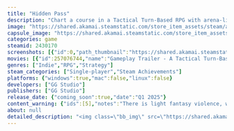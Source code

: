 ```yaml
---
title: "Hidden Pass"
description: "Chart a course in a Tactical Turn-Based RPG with arena-like combat. Become a Wanderer - explorer, warrior, leader and tactician all in one. Build a team of skyfaring heroes, wield techno-magical devices and construct automatons as you explore sky-islands rich in secrets and Elyrium crystals."
image: "https://shared.akamai.steamstatic.com/store_item_assets/steam/apps/2430170/header.jpg?t=1732701472"
capsule_image: "https://shared.akamai.steamstatic.com/store_item_assets/steam/apps/2430170/74438d8f09f073da2a90340d22945a8519a85164/capsule_231x87.jpg?t=1732701472"
categories: game
steamid: 2430170
screenshots: [{"id":0,"path_thumbnail":"https://shared.akamai.steamstatic.com/store_item_assets/steam/apps/2430170/ss_cc47bb88c1c31f20678d4c52a919cbc2134ca467.600x338.jpg?t=1732701472","path_full":"https://shared.akamai.steamstatic.com/store_item_assets/steam/apps/2430170/ss_cc47bb88c1c31f20678d4c52a919cbc2134ca467.1920x1080.jpg?t=1732701472"},{"id":1,"path_thumbnail":"https://shared.akamai.steamstatic.com/store_item_assets/steam/apps/2430170/ss_6ab801eee906fb04f999548e9b5149b297bec1d2.600x338.jpg?t=1732701472","path_full":"https://shared.akamai.steamstatic.com/store_item_assets/steam/apps/2430170/ss_6ab801eee906fb04f999548e9b5149b297bec1d2.1920x1080.jpg?t=1732701472"},{"id":2,"path_thumbnail":"https://shared.akamai.steamstatic.com/store_item_assets/steam/apps/2430170/ss_dae0eaf9a88cd35f8701a1e3f3e1ea263716a20c.600x338.jpg?t=1732701472","path_full":"https://shared.akamai.steamstatic.com/store_item_assets/steam/apps/2430170/ss_dae0eaf9a88cd35f8701a1e3f3e1ea263716a20c.1920x1080.jpg?t=1732701472"},{"id":3,"path_thumbnail":"https://shared.akamai.steamstatic.com/store_item_assets/steam/apps/2430170/ss_88fd11ccbbba2ed0e7031a70e026b4f26d2eb5b7.600x338.jpg?t=1732701472","path_full":"https://shared.akamai.steamstatic.com/store_item_assets/steam/apps/2430170/ss_88fd11ccbbba2ed0e7031a70e026b4f26d2eb5b7.1920x1080.jpg?t=1732701472"},{"id":4,"path_thumbnail":"https://shared.akamai.steamstatic.com/store_item_assets/steam/apps/2430170/ss_5573fc4677d5c199d2bcde77d30fe6ee769e52f3.600x338.jpg?t=1732701472","path_full":"https://shared.akamai.steamstatic.com/store_item_assets/steam/apps/2430170/ss_5573fc4677d5c199d2bcde77d30fe6ee769e52f3.1920x1080.jpg?t=1732701472"},{"id":5,"path_thumbnail":"https://shared.akamai.steamstatic.com/store_item_assets/steam/apps/2430170/ss_bbee88f4094aaeb87f9b120f5a590127dd01a514.600x338.jpg?t=1732701472","path_full":"https://shared.akamai.steamstatic.com/store_item_assets/steam/apps/2430170/ss_bbee88f4094aaeb87f9b120f5a590127dd01a514.1920x1080.jpg?t=1732701472"},{"id":6,"path_thumbnail":"https://shared.akamai.steamstatic.com/store_item_assets/steam/apps/2430170/ss_8bdee25c624248af7db2cd4414313753560b9120.600x338.jpg?t=1732701472","path_full":"https://shared.akamai.steamstatic.com/store_item_assets/steam/apps/2430170/ss_8bdee25c624248af7db2cd4414313753560b9120.1920x1080.jpg?t=1732701472"},{"id":7,"path_thumbnail":"https://shared.akamai.steamstatic.com/store_item_assets/steam/apps/2430170/ss_f0c4d708c3038836a391ef278a6cf7a30f5622a1.600x338.jpg?t=1732701472","path_full":"https://shared.akamai.steamstatic.com/store_item_assets/steam/apps/2430170/ss_f0c4d708c3038836a391ef278a6cf7a30f5622a1.1920x1080.jpg?t=1732701472"},{"id":8,"path_thumbnail":"https://shared.akamai.steamstatic.com/store_item_assets/steam/apps/2430170/ss_76e18b80bb9613475f27d44f78a6f3312d757359.600x338.jpg?t=1732701472","path_full":"https://shared.akamai.steamstatic.com/store_item_assets/steam/apps/2430170/ss_76e18b80bb9613475f27d44f78a6f3312d757359.1920x1080.jpg?t=1732701472"}]
movies: [{"id":257076744,"name":"Gameplay Trailer - A Tactical Turn-Based RPG, Hidden Pass","thumbnail":"https://shared.akamai.steamstatic.com/store_item_assets/steam/apps/257076744/ef03b5a42de91a9dd401b672651c209b36b9292c/movie_600x337.jpg?t=1732701466","webm":{"480":"http://video.akamai.steamstatic.com/store_trailers/257076744/movie480_vp9.webm?t=1732701466","max":"http://video.akamai.steamstatic.com/store_trailers/257076744/movie_max_vp9.webm?t=1732701466"},"mp4":{"480":"http://video.akamai.steamstatic.com/store_trailers/257076744/movie480.mp4?t=1732701466","max":"http://video.akamai.steamstatic.com/store_trailers/257076744/movie_max.mp4?t=1732701466"},"highlight":true}]
genres: ["Indie","RPG","Strategy"]
steam_categories: ["Single-player","Steam Achievements"]
platforms: {"windows":true,"mac":false,"linux":false}
developers: ["GG Studio"]
publishers: ["GG Studio"]
release_date: {"coming_soon":true,"date":"Q1 2025"}
content_warning: {"ids":[5],"notes":"There is light fantasy violence, with units striking each other in turn-based combat, but with no blood or gore."}
about: null
detailed_description: "<img class=\"bb_img\" src=\"https://shared.akamai.steamstatic.com/store_item_assets/steam/apps/2430170/extras/Grur_s_Rage_Dark.gif?t=1732701472\" /><br>Master tactical turn-based battles on land and in the air as you out-manoeuvre a plethora of powerful foes.<br><br><img class=\"bb_img\" src=\"https://shared.akamai.steamstatic.com/store_item_assets/steam/apps/2430170/extras/Lightning_in_Savannah.gif?t=1732701472\" /><br><br>Your ultimate goal in Hidden Pass is to reach the centre of the Elyrium Belt by any means necessary. Prepare for your expedition at the Wanderer's Tower, your customizable stronghold, and set out on expeditions against warped magical monsters and rival, covetous factions.<br><br><img class=\"bb_img\" src=\"https://shared.akamai.steamstatic.com/store_item_assets/steam/apps/2430170/extras/key_features_steam_3.png?t=1732701472\" /><br><strong>Multi-layered Combat:</strong> Combat in Hidden Pass takes place across three map layers, each presenting their own tactical challenges, although flying units are free to move between them and outflank more limited fighters.<br><img class=\"bb_img\" src=\"https://shared.akamai.steamstatic.com/store_item_assets/steam/apps/2430170/extras/Dwarf+Fly_St.gif?t=1732701472\" /><br><br><strong>Elyrium Madness: </strong> Magic is your most powerful weapon, and potentially your undoing. Every ability used brings you closer to the brink, the power of Elyrium slowly driving your units mad. There's a potential method to this madness, though - the further you push to the edge, the more powerful your abilities become.<br><br><strong>Passing the Baton:</strong> Field your four best and brightest units in each battle, but plan for attrition. Casualties can be swiftly replaced mid-battle with reserve units from your Tower - don’t accept defeat!<br><img class=\"bb_img\" src=\"https://shared.akamai.steamstatic.com/store_item_assets/steam/apps/2430170/extras/Drop_Off.gif?t=1732701472\" /><br><br><strong>Automatons:</strong> Not all of your units are flesh and blood. Your home base’s Factory can manufacture powerful Elyrium-fueled automatons with unique abilities and strengths.<br><img class=\"bb_img\" src=\"https://shared.akamai.steamstatic.com/store_item_assets/steam/apps/2430170/extras/atmt.png?t=1732701472\" /><br><br><strong>Wanderer's Tower:</strong> Your powerful mobile fortress and home-away-from-home. A flying base where you produce fresh units, upgrade their gear and research new technologies. Your tower can also move between clusters of islands, giving it access to ever-shifting resource pools.<br><img class=\"bb_img\" src=\"https://shared.akamai.steamstatic.com/store_item_assets/steam/apps/2430170/extras/Tower_Steam.gif?t=1732701472\" /><br><br><strong>Elyrium Rush:</strong> There’s Elyrium in them thar hills! The economy will drive your expedition. Seek out and battle rivals to claim your share of Elyrium, but don’t neglect other useful materials such as Wood and Metal. Enhance your tower and construct units capable of delving deeper into the Elyrium Belt.<br><img class=\"bb_img\" src=\"https://shared.akamai.steamstatic.com/store_item_assets/steam/apps/2430170/extras/eol.png?t=1732701472\" /><br><br><strong>Expertise System:</strong> Keep your troops alive and they’ll reward you in kind. Level up your troops to unlock powerful new abilities that might just turn the tide of your next battle.<br><img class=\"bb_img\" src=\"https://shared.akamai.steamstatic.com/store_item_assets/steam/apps/2430170/extras/steam_small.png?t=1732701472\" />"
---
```



